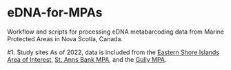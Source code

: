 # eDNA-for-MPAs
Workflow and scripts for processing eDNA metabarcoding data from Marine Protected Areas in Nova Scotia, Canada. 

#1. Study sites
As of 2022, data is included from the [Eastern Shore Islands Area of Interest](https://www.dfo-mpo.gc.ca/oceans/aoi-si/easternshore-ilescoteest-eng.html), [St. Anns Bank MPA](https://www.dfo-mpo.gc.ca/oceans/mpa-zpm/stanns-sainteanne/index-eng.html), and the [Gully MPA](https://www.dfo-mpo.gc.ca/oceans/mpa-zpm/gully/index-eng.html). 

